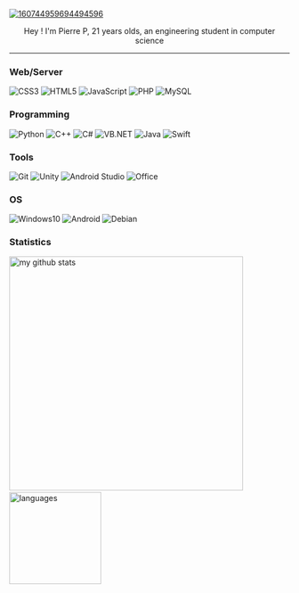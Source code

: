 [![160744959694494596](https://user-images.githubusercontent.com/6764957/101521273-94ed0f00-39c0-11eb-9721-1fb49097a171.png)](https://github.com/sw-yx?tab=repositories)
<center>Hey ! I'm Pierre P, 21 years olds, an engineering student in computer science</center>

---

### Web/Server

![CSS3](https://img.shields.io/badge/CSS-1572B6?style=for-the-badge&logo=CSS3&logoColor=white)
![HTML5](https://img.shields.io/badge/html5%20-%23E34F26.svg?&style=for-the-badge&logo=html5&logoColor=white)
![JavaScript](https://img.shields.io/badge/JavaScript-F7DF1E?style=for-the-badge&logo=JavaScript&logoColor=white)
![PHP](https://img.shields.io/badge/php-%23777BB4.svg?&style=for-the-badge&logo=php&logoColor=white)
![MySQL](https://img.shields.io/badge/mysql-%2300f.svg?&style=for-the-badge&logo=mysql&logoColor=white)

### Programming

![Python](https://img.shields.io/badge/python%20-%2314354C.svg?&style=for-the-badge&logo=python&logoColor=white)
![C++](https://img.shields.io/badge/C++-blue.svg?style=for-the-badge&logo=c%2B%2B)
![C#](https://img.shields.io/badge/C%23-189F20?style=for-the-badge&logo=C-sharp&logoColor=white)
![VB.NET](https://img.shields.io/badge/VB.NET-blue.svg?style=for-the-badge&logo=vba)
![Java](https://img.shields.io/badge/Java-E50000?style=for-the-badge&logo=Java&logoColor=white)
![Swift](https://img.shields.io/badge/swift-%23FA7343.svg?&style=for-the-badge&logo=swift&logoColor=white)

### Tools

![Git](https://img.shields.io/badge/Git-F05032?style=for-the-badge&logo=Git&logoColor=white)
![Unity](https://img.shields.io/badge/Unity-0078D7?style=for-the-badge&logo=Unity&logoColor=white)
![Android Studio](https://img.shields.io/badge/Android%20studio%20-%23313131.svg?&style=for-the-badge&logo=android%20studio&logoColor=white)
![Office](https://img.shields.io/badge/Office-D83B01?style=for-the-badge&logo=Microsoft-Office&logoColor=white)

### OS

![Windows10](https://img.shields.io/badge/Windows%2010-000000?style=for-the-badge&logo=Windows&logoColor=white)
![Android](https://img.shields.io/badge/Android-32DE84?style=for-the-badge&logo=Android&logoColor=white)
![Debian](https://img.shields.io/badge/Debian-D70651?style=for-the-badge&logo=Debian&logoColor=white)

### Statistics
<p align="left">
<img src="https://github-readme-stats.vercel.app/api?username=Pierre-Portfolio&show_icons=true&theme=buefy" alt="my github stats" width="420"/>&nbsp;<img src="https://github-readme-stats.vercel.app/api/top-langs/?username=Pierre-Portfolio&layout=compact&theme=buefy" alt="languages" height="165">
</p>